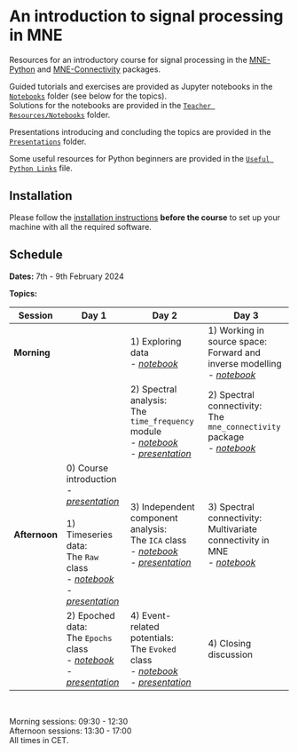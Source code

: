 # An introduction to signal processing in MNE

Resources for an introductory course for signal processing in the [MNE-Python](https://mne.tools/stable/index.html) and [MNE-Connectivity](https://mne.tools/mne-connectivity/stable/index.html) packages.

Guided tutorials and exercises are provided as Jupyter notebooks in the [`Notebooks`](./Notebooks) folder (see below for the topics).<br>
Solutions for the notebooks are provided in the [`Teacher Resources/Notebooks`](./Teacher%20Resources/Notebooks) folder.

Presentations introducing and concluding the topics are provided in the [`Presentations`](./Presentations) folder.

Some useful resources for Python beginners are provided in the [`Useful Python Links`](./Useful%20Python%20Links.md) file.

## Installation

Please follow the [installation instructions](./Installation%20Instructions.md) **before the course** to set up your machine with all the required software.

## Schedule

**Dates:** 7th - 9th February 2024

**Topics:**

| **Session**   	| **Day 1**                                                           	| **Day 2**                                                                             	| **Day 3**                                                                                                                	|
|---------------	|---------------------------------------------------------------------	|---------------------------------------------------------------------------------------	|--------------------------------------------------------------------------------------------------------------------------	|
| **Morning**   	|                                                                     	| 1) Exploring data<br>*- [notebook](./Notebooks/Day%202/1%20-%20Exploring%20Data.ipynb)*                                                          	| 1) Working in source space:<br>Forward and inverse modelling<br>*- [notebook](./Notebooks/Day%203/1%20-%20Source%20Space.ipynb)*<br>                                            	|
|               	|                                                                     	| 2) Spectral analysis:<br>The `time_frequency` module<br>*- [notebook](./Notebooks/Day%202/2%20-%20Filtering%20and%20Spectra.ipynb)*<br>*- [presentation](./Presentations/Day%202/2%20-%20Spectral%20Analysis.pdf)* 	| 2) Spectral connectivity:<br>The `mne_connectivity` package<br>*- [notebook](./Notebooks/Day%203/2%20-%20Connectivity%201.ipynb)*<br>                             	|
| **Afternoon** 	| 0) Course introduction<br>*- [presentation](./Presentations/Day%201/0%20-%20Course%20Introduction.pdf)*<br><br>1) Timeseries data:<br>The `Raw` class<br>*- [notebook](./Notebooks/Day%201/1%20-%20Raw.ipynb)*<br>*- [presentation](./Presentations/Day%201/1%20-%20Timeseries%20Data.pdf)* 	| 3) Independent component analysis:<br>The `ICA` class<br>*- [notebook](./Notebooks/Day%202/3%20-%20ICA.ipynb)*<br>*- [presentation](./Presentations/Day%202/3%20-%20ICA.pdf)*    	| 3) Spectral connectivity:<br>Multivariate connectivity in MNE<br>*- [notebook](./Notebooks/Day%203/3%20-%20Connectivity%202.ipynb)*<br> 	|
|               	| 2) Epoched data:<br>The `Epochs` class<br>*- [notebook](./Notebooks/Day%201/2%20-%20Epochs.ipynb)*<br>*- [presentation](./Presentations/Day%201/2%20-%20Epoched%20Data.pdf)* 	| 4) Event-related potentials:<br>The `Evoked` class<br>*- [notebook](./Notebooks/Day%202/4%20-%20Evoked.ipynb)*<br>*- [presentation](./Presentations/Day%202/4%20-%20Evoked%20Data.pdf)*       	| 4) Closing discussion                                                                                	|

<br>

Morning sessions: 09:30 - 12:30<br>
Afternoon sessions: 13:30 - 17:00<br>
All times in CET.
